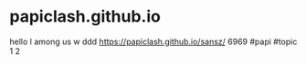 # papiclash.github.io
hello
l
among us
w
ddd
https://papiclash.github.io/sansz/
6969
#papi
#topic 1
2
